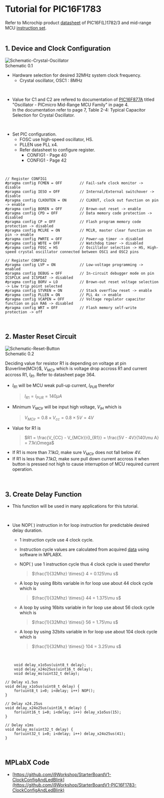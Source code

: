 # Tutorial for PIC16F1783

Refer to Microchip product [datasheet](https://www.microchip.com/en-us/product/pic16f1783) of PIC16F(L)1782/3 
and mid-range MCU [instruction set](https://developerhelp.microchip.com/xwiki/bin/view/products/mcu-mpu/8bit-pic/enhanced-family/mrinst/#).<br/>
<br/>

## 1.  Device and Clock Configuration

![Schematic-Crystal-Oscillator](https://github.com/user-attachments/assets/ab182c40-9e38-42b5-b5cf-1f6537c42b45)
<br/>
Schematic 0.1
<br/>

* Hardware selection for desired 32MHz system clock frequency.
    - Crystal oscillator, OSC1 : 8MHz
<br/>

* Value for C1 and C2 are refered to documentation of [PIC16F877A](https://www.microchip.com/en-us/product/pic16f877a) titled "Oscillator - PICmicro Mid-Range MCU Family" in page 4.<br/>
In the documentation refer to page 7, Table 2-4: Typical Capacitor Selection for Crystal Oscillator.
<br/>

* Set PIC configuration.
  - FOSC use high-speed oscillator, HS.
  - PLLEN use PLL x4.
  - Refer datasheet to configure register.
    - CONFIG1 - Page 40
    - CONFIG1 - Page 42
<br/>

```
// Register CONFIG1
#pragma config FCMEN = OFF        // Fail-safe clock monitor -> disable
#pragma config IESO = OFF         // Internal/External switchover -> disable
#pragma config CLKOUTEN = ON      // CLKOUT, clock out function on pin -> enable
#pragma config BOREN = OFF        // Brown-out reset -> enable
#pragma config CPD = OFF          // Data memory code protection -> disabled
#pragma config CP = OFF           // Flash program memory code protection -> disabled
#pragma config MCLRE = ON         // MCLR, master clear function on pin -> enable
#pragma config PWRTE = OFF        // Power-up timer -> disabled
#pragma config WDTE = OFF         // Watchdog timer -> disabled
#pragma config FOSC = HS          // Oscillator selection -> HS, High-speed crystal oscillator connected between OSC1 and OSC2 pins

// Register CONFIG2
#pragma config LVP = ON           // Low-voltage programming -> enabled
#pragma config DEBUG = OFF        // In-circuit debugger mode on pin ICSPCLK and ICSPDAT -> disabled
#pragma config BORV = LO          // Brown-out reset voltage selection -> Low trip point selected
#pragma config STVREN = ON        // Stack overflow reset -> enable
#pragma config PLLEN = ON         // PLL 4x -> enable
#pragma config VCAPEN = OFF       // Voltage regulator capacitor function on pin RA6 -> disabled
#pragma config WRT = OFF          // Flash memory self-write protection -> off
```
<br/>

## 2.  Master Reset Circuit

![Schematic-Reset-Button](https://github.com/user-attachments/assets/3d5830bf-1a6e-449f-af5e-13e1481c1841)
<br/>
Schematic 0.2
<br/>

Deciding value for resistor R1 is depending on voltage at pin $\overline{MClr}$, $V_{MClr}$ which is voltage drop accross R1 and current accross R1, $I_{R1}$. Refer to datasheet page 364.
* $I_{R1}$ will be MCU weak pull-up current, $I_{PUR}$ therefor
  >$I_{R1} = I_{PUR} = 140\mu A$
* Minimum $V_{MClr}$ will be input high voltage, $V_{IH}$ which is<br/>
  >$V_{MClr} = 0.8 \times{} V_{cc} =  0.8 \times{} 5V = 4V$
* Value for R1 is
  >$R1 = \frac{V_{CC} - V_{MClr}}{I_{R1}} = \frac{5V - 4V}{140\mu A} = 7.1k\Omega$
* If R1 is more than $7.1k\Omega$, make sure $V_{MClr}$ does not fall below 4V.
* If R1 is less than $7.1k\Omega$, make sure pull down current accross it when button is pressed not high to cause interruption of MCU required current operation.
<br/>

## 3.  Create Delay Function

* This function will be used in many applications for this tutorial.
<br/>

* Use NOP( ) instruction in for loop instruction for predictable desired delay duration.
    - 1 instruction cycle use 4 clock cycle.
    - Instruction cycle values are calculated from acquired [data](https://github.com/i9Workshop/Tutorials-Microchip-XC8/blob/main/Tutorials-PIC16F/for_loop_instruction_cycle_data.txt) using software in MPLABX.
      
    - NOP( ) use 1 instruction cycle thus 4 clock cycle is used therefor
      >$\frac{1}{32Mhz} \times{} 4 = 0.125\mu s$
      
    - A loop by using 8bits variable in for loop use about 44 clock cycle which is
      >$\frac{1}{32Mhz} \times{} 44 = 1.375\mu s$
      
    - A loop by using 16bits variable in for loop use about 56 clock cycle which is
      >$\frac{1}{32Mhz} \times{} 56 = 1.75\mu s$
      
    - A loop by using 32bits variable in for loop use about 104 clock cycle which is
      >$\frac{1}{32Mhz} \times{} 104 = 3.25\mu s$
<br/>

```
    void delay_x1o5us(uint8_t delay);
    void delay_x24o25us(uint16_t delay);
    void delay_ms(uint32_t delay);
```

```
// Delay x1.5us
void delay_x1o5us(uint8_t delay) {
    for(uint8_t i=0; i<delay; i++) NOP();
}

// Delay x24.25us
void delay_x24o25us(uint16_t delay) {
    for(uint16_t i=0; i<delay; i++) delay_x1o5us(15);
}

// Delay x1ms
void delay_ms(uint32_t delay) {
    for(uint32_t i=0; i<delay; i++) delay_x24o25us(41);
}
```
<br/>

## MPLabX Code

* [https://github.com/i9Workshop/StarterBoardV1-ClockConfigAndLedBlink](https://github.com/i9Workshop/StarterBoardV1-PIC16F1783-ClockConfigAndLedBlink)
<br/>

<br/>
